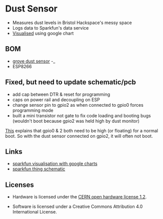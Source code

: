 # Dust Sensor

* Measures dust levels in Bristol Hackspace's messy space
* Logs data to Sparkfun's data service
* [Visualised](http://bristol.hackspace.org.uk/dust-sensor/html/graph.html) using google chart

## BOM

* [grove dust sensor](http://www.seeedstudio.com/wiki/Grove_-_Dust_Sensor) -_
* ESP8266

## Fixed, but need to update schematic/pcb

* add cap between DTR & reset for programming
* caps on power rail and decoupling on ESP
* change sensor pin to gpio2 as when connected to gpio0 forces programming mode
* built a mini transistor not gate to fix code loading and booting bugs (wouldn't boot because gpio2 was held high by dust monitor)

[This](http://www.esp8266.com/viewtopic.php?f=13&t=1730) explains that gpio0 & 2
both need to be high (or floating) for a normal boot. So with the dust sensor
connected on gpio2, it will often not boot.

## Links

* [sparkfun visualisation with google
 charts](http://phant.io/graphing/google/2014/07/07/graphing-data/)
* [sparkfun thing schematic](https://cdn.sparkfun.com/datasheets/Wireless/WiFi/SparkFun_ESP8266_Thing.pdf)

## Licenses

* Hardware is licensed under the [CERN open hardware license 1.2](http://www.ohwr.org/attachments/2388/cern_ohl_v_1_2.txt).

* Software is licensed under a Creative Commons Attribution 4.0 International License.
